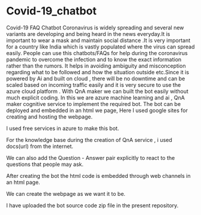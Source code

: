 # Covid-19_chatbot
Covid-19 FAQ Chatbot
Coronavirus is widely spreading and  several new variants are developing and being heard in the news everyday.It is important to wear a mask and maintain social distance .It is very important for a country like India which is vastly populated where the virus can spread easily. People can use this chatbots/FAQs for help during the coronavirus pandemic to overcome the infection and to know the exact information rather than the rumors. It helps in avoiding ambiguity and misconception regarding what to be followed and how the situation outside etc.Since it is powered by Ai and built on cloud , there will be no downtime and can be scaled based  on incoming traffic easily and it is very secure to use the azure cloud platform . With QnA maker we can built the bot easily without much explicit coding.
In this we are azure machine learning and ai , QnA maker cognitive service to implement the required bot.
The bot can be deployed and embedded in an html we page, Here I used google sites for creating and hosting the webpage.



I used free services in azure to make this bot.

For the knowledge base during the creation of QnA service , i used docs(url) from the internet.

We can also add the Question - Answer pair explicitly to react to the questions that people may ask.


After creating the bot the html code is embedded through web channels in an html page.


We can create the webpage as we want it to be.



I have uploaded the bot source code zip file in the present repository.
